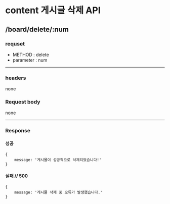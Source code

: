 # content 게시글 삭제 API

## /board/delete/:num

### requset

- METHOD : delete
- parameter : num

---

### headers

none


### Request body

none

---

### Response

#### 성공

```
{
    message: '게시물이 성공적으로 삭제되었습니다!'
}
```

#### 실패 // 500

```
{
    message: '게시물 삭제 중 오류가 발생했습니다.'
}
```
